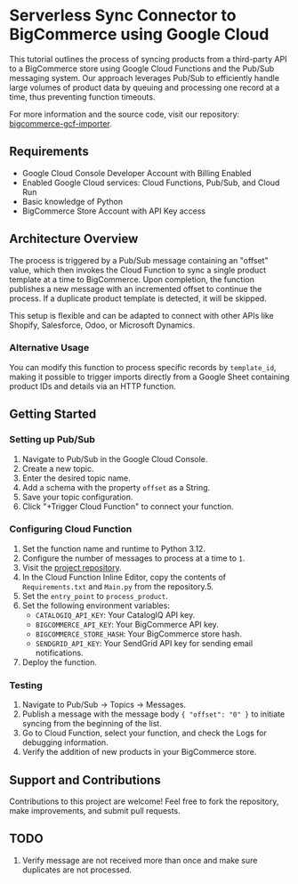 # Serverless Sync Connector to BigCommerce using Google Cloud

This tutorial outlines the process of syncing products from a third-party API to a BigCommerce store using Google Cloud Functions and the Pub/Sub messaging system. Our approach leverages Pub/Sub to efficiently handle large volumes of product data by queuing and processing one record at a time, thus preventing function timeouts.

For more information and the source code, visit our repository: [bigcommerce-gcf-importer](https://github.com/CatalogIQ/bigcommerce-gcf-importer).

## Requirements

- Google Cloud Console Developer Account with Billing Enabled
- Enabled Google Cloud services: Cloud Functions, Pub/Sub, and Cloud Run
- Basic knowledge of Python
- BigCommerce Store Account with API Key access

## Architecture Overview

The process is triggered by a Pub/Sub message containing an "offset" value, which then invokes the Cloud Function to sync a single product template at a time to BigCommerce. Upon completion, the function publishes a new message with an incremented offset to continue the process. If a duplicate product template is detected, it will be skipped.

This setup is flexible and can be adapted to connect with other APIs like Shopify, Salesforce, Odoo, or Microsoft Dynamics.

### Alternative Usage

You can modify this function to process specific records by `template_id`, making it possible to trigger imports directly from a Google Sheet containing product IDs and details via an HTTP function.

## Getting Started

### Setting up Pub/Sub

1. Navigate to Pub/Sub in the Google Cloud Console.
2. Create a new topic.
3. Enter the desired topic name.
4. Add a schema with the property `offset` as a String.
5. Save your topic configuration.
6. Click "+Trigger Cloud Function" to connect your function.

### Configuring Cloud Function

1. Set the function name and runtime to Python 3.12.
2. Configure the number of messages to process at a time to `1`.
3. Visit the [project repository](https://github.com/CatalogIQ/bigcommerce-gcf-importer).
4. In the Cloud Function Inline Editor, copy the contents of `Requirements.txt` and `Main.py` from the repository.5. 
6. Set the `entry_point` to `process_product`.
7. Set the following environment variables:
    - `CATALOGIQ_API_KEY`: Your CatalogIQ API key.
    - `BIGCOMMERCE_API_KEY`: Your BigCommerce API key.
    - `BIGCOMMERCE_STORE_HASH`: Your BigCommerce store hash.
    - `SENDGRID_API_KEY`: Your SendGrid API key for sending email notifications.
8. Deploy the function.

### Testing

1. Navigate to Pub/Sub -> Topics -> Messages.
2. Publish a message with the message body `{ "offset": "0" }` to initiate syncing from the beginning of the list.
3. Go to Cloud Function, select your function, and check the Logs for debugging information.
4. Verify the addition of new products in your BigCommerce store.

## Support and Contributions

Contributions to this project are welcome! Feel free to fork the repository, make improvements, and submit pull requests.

## TODO
1. Verify message are not received more than once and make sure duplicates are not processed.


